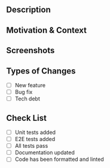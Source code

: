 ## Description

<!-- Add a description of your changes here -->

## Motivation & Context

<!-- Link to Trello tile, Github issue etc -->

## Screenshots

<!-- Add any screenshots showing your changes -->

## Types of Changes

<!-- Check all that apply -->

* [ ] New feature
* [ ] Bug fix
* [ ] Tech debt

## Check List

<!-- check all that apply (where appropriate) -->

* [ ] Unit tests added
* [ ] E2E tests added
* [ ] All tests pass
* [ ] Documentation updated
* [ ] Code has been formatted and linted
